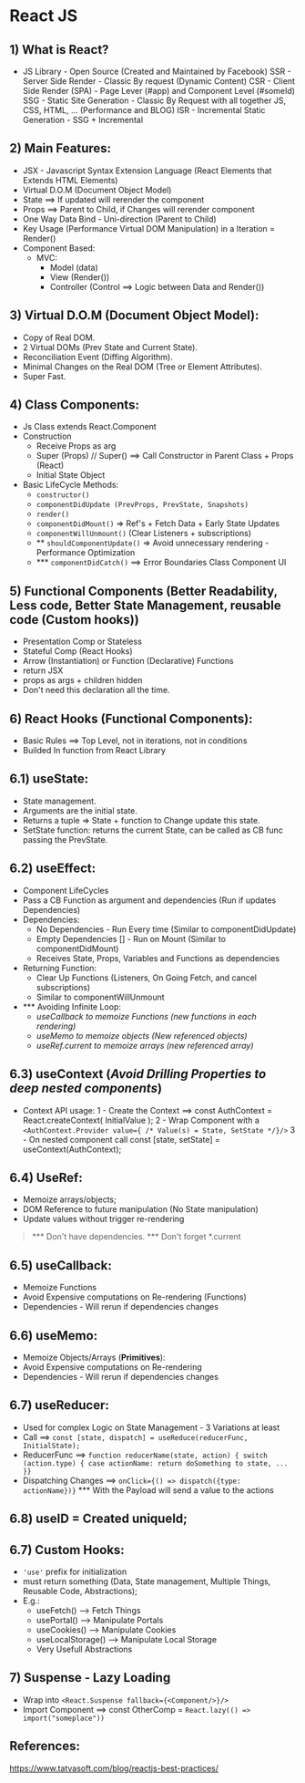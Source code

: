 # React JS

## 1) What is React?
* JS Library - Open Source (Created and Maintained by Facebook)
SSR - Server Side Render  - Classic By request (Dynamic Content)
CSR - Client Side Render (SPA) - Page Lever (#app) and Component Level (#someId)
SSG - Static Site Generation - Classic By Request with all together JS, CSS, HTML, ... (Performance and BLOG)
ISR - Incremental Static Generation - SSG + Incremental

## 2) Main Features:
* JSX - Javascript Syntax Extension Language (React Elements that Extends HTML Elements)
* Virtual D.O.M (Document Object Model)
* State ==> If updated will rerender the component
* Props ==> Parent to Child, if Changes will rerender component
* One Way Data Bind - Uni-direction (Parent to Child)
* Key Usage (Performance Virtual DOM Manipulation) in a Iteration = Render()
* Component Based:
  - MVC:
    * Model (data)
    * View (Render())
    * Controller (Control ==> Logic between Data and Render())

## 3) Virtual D.O.M (Document Object Model):
* Copy of Real DOM.
* 2 Virtual DOMs (Prev State and Current State).
* Reconciliation Event (Diffing Algorithm).
* Minimal Changes on the Real DOM (Tree or Element Attributes).
* Super Fast.

## 4) Class Components:
* Js Class extends React.Component
* Construction
  - Receive Props as arg
  - Super (Props) // Super() ==> Call Constructor in Parent Class + Props (React)
  - Initial State Object
* Basic LifeCycle Methods:
  - `constructor()`
  - `componentDidUpdate (PrevProps, PrevState, Snapshots)`
  - `render()`
  - `componentDidMount()` => Ref's + Fetch Data + Early State Updates
  - `componentWillUnmount()` (Clear Listeners + subscriptions)
  - ** `shouldComponentUpdate()` => Avoid unnecessary rendering - Performance Optimization
  - *** `componentDidCatch()` ==> Error Boundaries Class Component UI

## 5) Functional Components (Better Readability, Less code, Better State Management, reusable code (Custom hooks))
* Presentation Comp or Stateless
* Stateful Comp (React Hooks)
* Arrow (Instantiation) or Function (Declarative) Functions
* return JSX
* props as args + children hidden
* Don't need this declaration all the time.

## 6) React Hooks (Functional Components):
* Basic Rules ==> Top Level, not in iterations, not in conditions
* Builded In function from React Library

## 6.1) useState:
* State management.
* Arguments are the initial state.
* Returns a tuple => State + function to Change update this state.
* SetState function: returns the current State, can be called as CB func passing the PrevState.

## 6.2) useEffect: 
* Component LifeCycles
* Pass a CB Function as argument and dependencies (Run if updates Dependencies)
* Dependencies: 
  - No Dependencies - Run Every time (Similar to componentDidUpdate)
  - Empty Dependencies [] - Run on Mount (Similar to componentDidMount)
  - Receives State, Props, Variables and Functions as dependencies 
* Returning Function:
  - Clear Up Functions (Listeners, On Going Fetch, and cancel subscriptions)
  - Similar to componentWillUnmount
* *** Avoiding Infinite Loop:
  - *useCallback to memoize Functions (new functions in each rendering)*
  - *useMemo to memoize objects (New referenced objects)*
  - *useRef.current to memoize arrays (new referenced array)*

## 6.3) useContext (*Avoid Drilling Properties to deep nested components*)
* Context API usage:
  1 - Create the Context ==> const AuthContext = React.createContext( InitialValue );
  2 - Wrap Component with a `<AuthContext.Provider value={ /* Value(s) = State, SetState */}/>`
  3 - On nested component call const [state, setState] = useContext(AuthContext);

## 6.4) UseRef:
* Memoize arrays/objects;
* DOM Reference to future manipulation (No State manipulation)
* Update values without trigger re-rendering
> *** Don't have dependencies.
> *** Don't forget *.current

## 6.5) useCallback:
* Memoize Functions
* Avoid Expensive computations on Re-rendering (Functions)
* Dependencies - Will rerun if dependencies changes

## 6.6) useMemo:
* Memoize Objects/Arrays (**Primitives**):
* Avoid Expensive computations on Re-rendering
* Dependencies - Will rerun if dependencies changes

## 6.7) useReducer:
* Used for complex Logic on State Management - 3 Variations at least
* Call ==> `const [state, dispatch] = useReduce(reducerFunc, InitialState);`
* ReducerFunc ==> `function reducerName(state, action) { switch (action.type) { case actionName: return doSomething to state, ... }}`
* Dispatching Changes ==> `onClick={() => dispatch({type: actionName})}`
  *** With the Payload will send a value to the actions

## 6.8) useID = Created uniqueId;

## 6.7) Custom Hooks:
* `'use'` prefix for initialization 
* must return something (Data, State management, Multiple Things, Reusable Code, Abstractions);
* E.g.:
  - useFetch() --> Fetch Things
  - usePortal() --> Manipulate Portals 
  - useCookies() --> Manipulate Cookies
  - useLocalStorage() --> Manipulate Local Storage
  - Very Usefull Abstractions

## 7) Suspense - Lazy Loading
* Wrap into `<React.Suspense fallback={<Component/>}/>`
* Import Component ==> const OtherComp = `React.lazy(() => import("someplace"))`

## References:
https://www.tatvasoft.com/blog/reactjs-best-practices/
